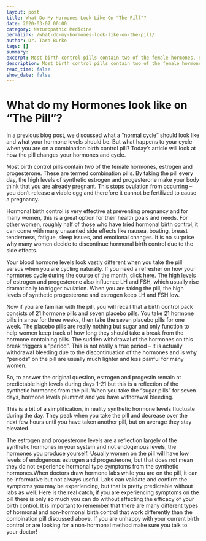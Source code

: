 ```yaml
---
layout: post
title: What Do My Hormones Look Like On "The Pill"?
date: 2020-03-07 00:00
category: Naturopathic Medicine
permalink: /what-do-my-hormones-look-like-on-the-pill/
author: Dr. Tara Burke
tags: []
summary: 
excerpt: Most birth control pills contain two of the female hormones, estrogen and progesterone. These are termed combination pills. By taking the pill every day, the high levels of synthetic estrogen and progesterone make your body think that you are already pregnant.  This stops ovulation from 
description: Most birth control pills contain two of the female hormones, estrogen and progesterone. These are termed combination pills. By taking the pill every day...
read_time: false
show_date: false
---
```

# What do my Hormones look like on “The Pill”?

In a previous blog post, we discussed what a “[normal cycle](https://drtaraburke.com/what-is-a-normal-cycle/)” should look like and what your hormone levels should be. But what happens to your cycle when you are on a combination birth control pill? Today’s article will look at how the pill changes your hormones and cycle. 

Most birth control pills contain two of the female hormones, estrogen and progesterone. These are termed combination pills. By taking the pill every day, the high levels of synthetic estrogen and progesterone make your body think that you are already pregnant.  This stops ovulation from occurring – you don’t release a viable egg and therefore it cannot be fertilized to cause a pregnancy. 

Hormonal birth control is very effective at preventing pregnancy and for many women, this is a great option for their health goals and needs. For other women, roughly half of those who have tried hormonal birth control, it can come with many unwanted side effects like nausea, boating, breast tenderness, fatigue, sleep issues, and emotional changes. It is no surprise why many women decide to discontinue hormonal birth control due to the side effects. 

Your blood hormone levels look vastly different when you take the pill versus when you are cycling naturally. If you need a refresher on how your hormones cycle during the course of the month, click [here](https://drtaraburke.com/what-is-a-normal-cycle/). The high levels of estrogen and progesterone also influence LH and FSH, which usually rise dramatically to trigger ovulation. When you are taking the pill, the high levels of synthetic progesterone and estrogen keep LH and FSH low. 

Now if you are familiar with the pill, you will recall that a birth control pack consists of 21 hormone pills and seven placebo pills. You take 21 hormone pills in a row for three weeks, then take the seven placebo pills for one week. The placebo pills are really nothing but sugar and only function to help women keep track of how long they should take a break from the hormone containing pills. The sudden withdrawal of the hormones on this break triggers a “period”. This is not really a true period – it is actually withdrawal bleeding due to the discontinuation of the hormones and is why “periods” on the pill are usually much lighter and less painful for many women.

So, to answer the original question, estrogen and progestin remain at predictable high levels during days 1-21 but this is a reflection of the synthetic hormones from the pill. When you take the “sugar pills” for seven days, hormone levels plummet and you have withdrawal bleeding. 

This is a bit of a simplification, in reality synthetic hormone levels fluctuate during the day. They peak when you take the pill and decrease over the next few hours until you have taken another pill, but on average they stay elevated. 

The estrogen and progesterone levels are a reflection largely of the synthetic hormones in your system and not endogenous levels, the hormones you produce yourself. Usually women on the pill will have low levels of endogenous estrogen and progesterone, but that does not mean they do not experience hormonal type symptoms from the synthetic hormones.When doctors draw hormone labs while you are on the pill, it can be informative but not always useful. Labs can validate and confirm the symptoms you may be experiencing, but that is pretty predictable without labs as well.  Here is the real catch, if you are experiencing symptoms on the pill there is only so much you can do without affecting the efficacy of your birth control. It is important to remember that there are many different types of hormonal and non-hormonal birth control that work differently than the combination pill discussed above. If you are unhappy with your current birth control or are looking for a non-hormonal method make sure you talk to your doctor! 
